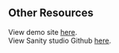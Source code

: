 ## Other Resources

View demo site [here](https://demo.daily-runner.burnham.dev/).\
View Sanity studio Github [here](https://github.com/burnham-dev/daily-runner-studio).